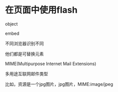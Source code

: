 # 在页面中使用flash

object 

embed

不同浏览器识别不同

他们都是可替换元素


MIME(Multipurpose Internet Mail Extensions)

多用途互联网邮件类型

比如，资源是一个jpg图片，jpg图片，MIME:image/jpeg